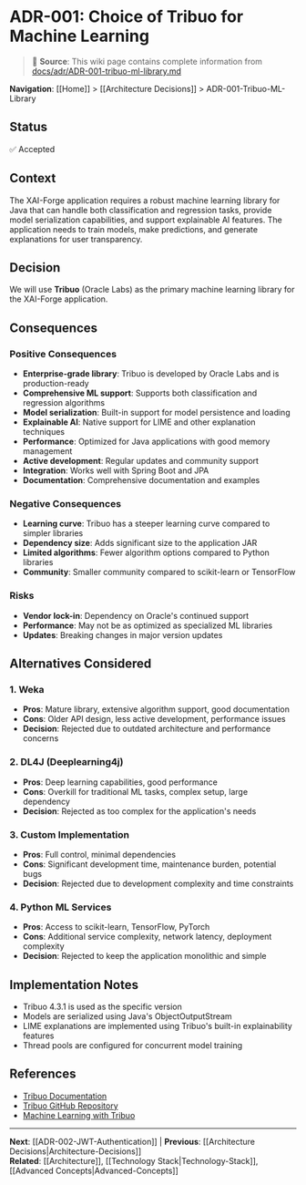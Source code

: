 # ADR-001: Choice of Tribuo for Machine Learning

> 📘 **Source**: This wiki page contains complete information from [docs/adr/ADR-001-tribuo-ml-library.md](https://github.com/Mukaan17/xai-forge/blob/main/docs/adr/ADR-001-tribuo-ml-library.md)

**Navigation**: [[Home]] > [[Architecture Decisions]] > ADR-001-Tribuo-ML-Library

## Status
✅ Accepted

## Context
The XAI-Forge application requires a robust machine learning library for Java that can handle both classification and regression tasks, provide model serialization capabilities, and support explainable AI features. The application needs to train models, make predictions, and generate explanations for user transparency.

## Decision
We will use **Tribuo** (Oracle Labs) as the primary machine learning library for the XAI-Forge application.

## Consequences

### Positive Consequences
- **Enterprise-grade library**: Tribuo is developed by Oracle Labs and is production-ready
- **Comprehensive ML support**: Supports both classification and regression algorithms
- **Model serialization**: Built-in support for model persistence and loading
- **Explainable AI**: Native support for LIME and other explanation techniques
- **Performance**: Optimized for Java applications with good memory management
- **Active development**: Regular updates and community support
- **Integration**: Works well with Spring Boot and JPA
- **Documentation**: Comprehensive documentation and examples

### Negative Consequences
- **Learning curve**: Tribuo has a steeper learning curve compared to simpler libraries
- **Dependency size**: Adds significant size to the application JAR
- **Limited algorithms**: Fewer algorithm options compared to Python libraries
- **Community**: Smaller community compared to scikit-learn or TensorFlow

### Risks
- **Vendor lock-in**: Dependency on Oracle's continued support
- **Performance**: May not be as optimized as specialized ML libraries
- **Updates**: Breaking changes in major version updates

## Alternatives Considered

### 1. Weka
- **Pros**: Mature library, extensive algorithm support, good documentation
- **Cons**: Older API design, less active development, performance issues
- **Decision**: Rejected due to outdated architecture and performance concerns

### 2. DL4J (Deeplearning4j)
- **Pros**: Deep learning capabilities, good performance
- **Cons**: Overkill for traditional ML tasks, complex setup, large dependency
- **Decision**: Rejected as too complex for the application's needs

### 3. Custom Implementation
- **Pros**: Full control, minimal dependencies
- **Cons**: Significant development time, maintenance burden, potential bugs
- **Decision**: Rejected due to development complexity and time constraints

### 4. Python ML Services
- **Pros**: Access to scikit-learn, TensorFlow, PyTorch
- **Cons**: Additional service complexity, network latency, deployment complexity
- **Decision**: Rejected to keep the application monolithic and simple

## Implementation Notes
- Tribuo 4.3.1 is used as the specific version
- Models are serialized using Java's ObjectOutputStream
- LIME explanations are implemented using Tribuo's built-in explainability features
- Thread pools are configured for concurrent model training

## References
- [Tribuo Documentation](https://tribuo.org/)
- [Tribuo GitHub Repository](https://github.com/oracle/tribuo)
- [Machine Learning with Tribuo](https://tribuo.org/learn/4.3/tutorials/)

---

**Next**: [[ADR-002-JWT-Authentication]] | **Previous**: [[Architecture Decisions|Architecture-Decisions]]  
**Related**: [[Architecture]], [[Technology Stack|Technology-Stack]], [[Advanced Concepts|Advanced-Concepts]]
